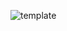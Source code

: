 ![template](https://raw.githubusercontent.com/ShriIraCatalog/assets-one/refs/heads/master/2025/04/19/202504191809.png)
